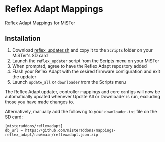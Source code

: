 # Reflex Adapt Mappings

Reflex Adapt Mappings for MiSTer

## Installation

1. Download [reflex_updater.sh](https://github.com/misteraddons/Reflex-Adapt/releases/download/latest/reflex_updater.sh) and copy it to the `Scripts` folder on your MiSTer's SD card
2. Launch the `reflex_updater` script from the Scripts menu on your MiSTer
3. When prompted, agree to have the Reflex Adapt repository added
4. Flash your Reflex Adapt with the desired firmware configuration and exit the updater
5. Launch `update_all` or `downloader` from the Scripts menu

The Reflex Adapt updater, controller mappings and core configs will now be automatically updated whenever Update All or Downloader is run, excluding those you have made changes to.

Alternatively, manually add the following to your `downloader.ini` file on the SD card:

```
[misteraddons/reflexadapt]
db_url = https://github.com/misteraddons/mappings-reflex_adapt/raw/main/reflexadapt.json.zip
```
